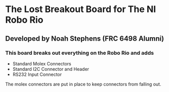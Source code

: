 # The Lost Breakout Board for The NI Robo Rio
## Developed by Noah Stephens (FRC 6498 Alumni)


### This board breaks out everything on the Robo Rio and adds 
- Standard Molex Connectors
- Standard I2C Connector and Header
- RS232 Input Connector

The molex connectors are put in place to keep connectors from falling out.

